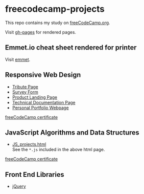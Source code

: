 # freecodecamp-projects

This repo contains my study on [freeCodeCamp.org](https://www.freecodecamp.org). 

Visit [gh-pages](https://society765.github.io/freecodecamp-projects/) for rendered pages. 

## Emmet.io cheat sheet rendered for printer 

Visit [emmet](./emmet.io_cheat_sheet_rendered/emmet.html). 

## Responsive Web Design 

* [Tribute Page](./Responsive_Web_Design/Tribute_Page/index.html)
* [Survey Form](./Responsive_Web_Design/Survey_Form/index.html)
* [Product Landing Page](./Responsive_Web_Design/Product_Landing_Page/index.html)
* [Technical Documentation Page](./Responsive_Web_Design/Technical_Documentation_Page/index.html)
* [Personal Portfolio Webpage](./Responsive_Web_Design/Personal_Portfolio_Webpage/index.html)

[freeCodeCamp certificate](https://www.freecodecamp.org/certification/fcc7e84c35a-05be-40a1-9d37-b731aea8d906/responsive-web-design)

## JavaScript Algorithms and Data Structures

* [JS_projects.html](./JavaScript_Algorithms_and_Data_Structures/js_projects.html)  
See the `*.js` included in the above html page. 

[freeCodeCamp certificate](https://www.freecodecamp.org/certification/fcc7e84c35a-05be-40a1-9d37-b731aea8d906/javascript-algorithms-and-data-structures)

## Front End Libraries

* [jQuery](./Front_End_Libraries/jquery/index.html)